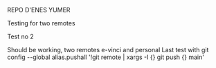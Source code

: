 REPO D'ENES YUMER


Testing for two remotes

Test no 2

Should be working, two remotes e-vinci and personal
Last test with git config --global alias.pushall '!git remote | xargs -I {} git push {} main'
